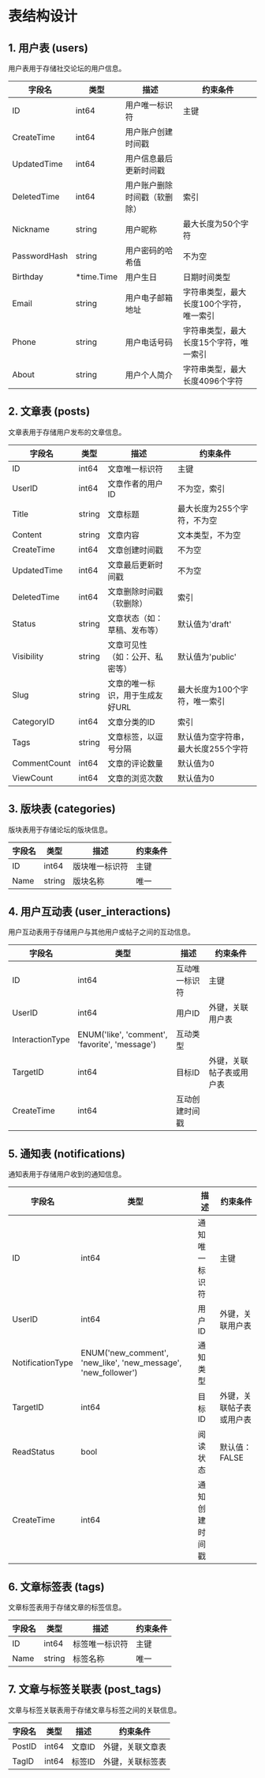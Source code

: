 # 表结构设计

## 1. 用户表 (users)

用户表用于存储社交论坛的用户信息。

| 字段名          | 类型         | 描述             | 约束条件                  |
|--------------|------------|----------------|-----------------------|
| ID           | int64      | 用户唯一标识符        | 主键                    |
| CreateTime   | int64      | 用户账户创建时间戳      |                       |
| UpdatedTime  | int64      | 用户信息最后更新时间戳    |                       |
| DeletedTime  | int64      | 用户账户删除时间戳（软删除） | 索引                    |
| Nickname     | string     | 用户昵称           | 最大长度为50个字符            |
| PasswordHash | string     | 用户密码的哈希值       | 不为空                   |
| Birthday     | *time.Time | 用户生日           | 日期时间类型                |
| Email        | string     | 用户电子邮箱地址       | 字符串类型，最大长度100个字符，唯一索引 |
| Phone        | string     | 用户电话号码         | 字符串类型，最大长度15个字符，唯一索引  |
| About        | string     | 用户个人简介         | 字符串类型，最大长度4096个字符     |

## 2. 文章表 (posts)

文章表用于存储用户发布的文章信息。

| 字段名          | 类型     | 描述                | 约束条件                |
|--------------|--------|-------------------|---------------------|
| ID           | int64  | 文章唯一标识符           | 主键                  |
| UserID       | int64  | 文章作者的用户ID         | 不为空，索引              |
| Title        | string | 文章标题              | 最大长度为255个字符，不为空     |
| Content      | string | 文章内容              | 文本类型，不为空            |
| CreateTime   | int64  | 文章创建时间戳           | 不为空                 |
| UpdatedTime  | int64  | 文章最后更新时间戳         | 不为空                 |
| DeletedTime  | int64  | 文章删除时间戳（软删除）      | 索引                  |
| Status       | string | 文章状态（如：草稿、发布等）    | 默认值为'draft'         |
| Visibility   | string | 文章可见性（如：公开、私密等）   | 默认值为'public'        |
| Slug         | string | 文章的唯一标识，用于生成友好URL | 最大长度为100个字符，唯一索引    |
| CategoryID   | int64  | 文章分类的ID           | 索引                  |
| Tags         | string | 文章标签，以逗号分隔        | 默认值为空字符串，最大长度255个字符 |
| CommentCount | int64  | 文章的评论数量           | 默认值为0               |
| ViewCount    | int64  | 文章的浏览次数           | 默认值为0               |

## 3. 版块表 (categories)

版块表用于存储论坛的版块信息。

| 字段名  | 类型           | 描述      | 约束条件 |
|------|--------------|---------|------|
| ID   | int64        | 版块唯一标识符 | 主键   |
| Name | string       | 版块名称    | 唯一   |

## 4. 用户互动表 (user_interactions)

用户互动表用于存储用户与其他用户或帖子之间的互动信息。

| 字段名             | 类型                                             | 描述      | 约束条件         |
|-----------------|------------------------------------------------|---------|--------------|
| ID              | int64                                          | 互动唯一标识符 | 主键           |
| UserID          | int64                                          | 用户ID    | 外键，关联用户表     |
| InteractionType | ENUM('like', 'comment', 'favorite', 'message') | 互动类型    |              |
| TargetID        | int64                                          | 目标ID    | 外键，关联帖子表或用户表 |
| CreateTime      | int64                                          | 互动创建时间戳 |              |

## 5. 通知表 (notifications)

通知表用于存储用户收到的通知信息。

| 字段名              | 类型                                                             | 描述      | 约束条件         |
|------------------|----------------------------------------------------------------|---------|--------------|
| ID               | int64                                                          | 通知唯一标识符 | 主键           |
| UserID           | int64                                                          | 用户ID    | 外键，关联用户表     |
| NotificationType | ENUM('new_comment', 'new_like', 'new_message', 'new_follower') | 通知类型    |              |
| TargetID         | int64                                                          | 目标ID    | 外键，关联帖子表或用户表 |
| ReadStatus       | bool                                                           | 阅读状态    | 默认值：FALSE    |
| CreateTime       | int64                                                          | 通知创建时间戳 |              |

## 6. 文章标签表 (tags)

文章标签表用于存储文章的标签信息。

| 字段名  | 类型           | 描述      | 约束条件 |
|------|--------------|---------|------|
| ID   | int64        | 标签唯一标识符 | 主键   |
| Name | string       | 标签名称    | 唯一   |

## 7. 文章与标签关联表 (post_tags)

文章与标签关联表用于存储文章与标签之间的关联信息。

| 字段名    | 类型    | 描述   | 约束条件     |
|--------|-------|------|----------|
| PostID | int64 | 文章ID | 外键，关联文章表 |
| TagID  | int64 | 标签ID | 外键，关联标签表 |
